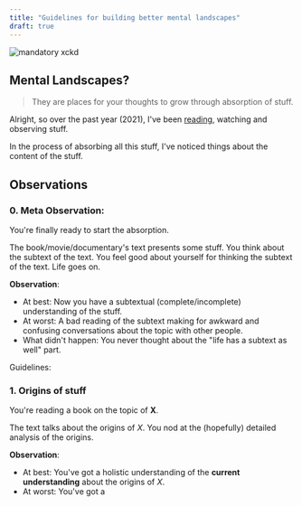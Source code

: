 ```yaml
---
title: "Guidelines for building better mental landscapes"
draft: true
---
```


![mandatory xckd](https://imgs.xkcd.com/comics/names.png)
<!-- more -->
## Mental Landscapes?

> They are places for your thoughts to grow through absorption of stuff.


Alright, so over the past year (2021), I've been [reading](https://amar-laksh.github.io/), watching and observing stuff.

In the process of absorbing all this stuff, I've noticed things about the content of the stuff.

## Observations

### 0. Meta Observation:
You're finally ready to start the absorption.

The book/movie/documentary's text presents some stuff.
You think about the subtext of the text.
You feel good about yourself for thinking the subtext of the text.
Life goes on.

**Observation**:
- At best: Now you have a subtextual (complete/incomplete) understanding of the stuff.
- At worst: A bad reading of the subtext making for awkward and confusing conversations about the topic with other people.
- What didn't happen: You never thought about the "life has a subtext as well" part.

Guidelines:

### 1. Origins of stuff

You're reading a book on the topic of **X**.

The text talks about the origins of *X*.
You nod at the (hopefully) detailed analysis of the origins.

**Observation**: 
- At best: You've got a holistic understanding of the **current understanding** about the origins of *X*.
- At worst: You've got a 


